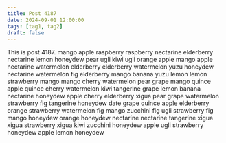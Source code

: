 ```yaml
---
title: Post 4187
date: 2024-09-01 12:00:00
tags: [tag1, tag2]
draft: false
---
```

This is post 4187.
mango
apple
raspberry
raspberry
nectarine
elderberry
nectarine
lemon
honeydew
pear
ugli
kiwi
ugli
orange
apple
mango
apple
nectarine
watermelon
elderberry
elderberry
watermelon
yuzu
honeydew
nectarine
watermelon
fig
elderberry
mango
banana
yuzu
lemon
lemon
strawberry
mango
mango
cherry
watermelon
pear
grape
mango
quince
apple
quince
cherry
watermelon
kiwi
tangerine
grape
lemon
banana
nectarine
honeydew
apple
cherry
elderberry
xigua
pear
grape
watermelon
strawberry
fig
tangerine
honeydew
date
grape
quince
apple
elderberry
orange
strawberry
watermelon
fig
mango
zucchini
fig
ugli
strawberry
fig
mango
honeydew
orange
honeydew
nectarine
nectarine
tangerine
xigua
xigua
strawberry
xigua
kiwi
zucchini
honeydew
apple
ugli
strawberry
honeydew
apple
lemon
honeydew
